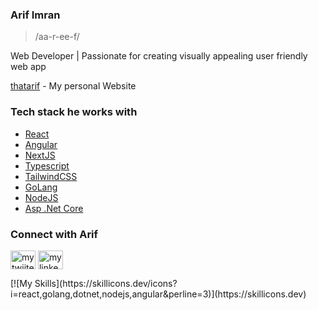 ### Arif Imran
> /aa-r-ee-f/ 
<p>Web Developer | Passionate for creating visually appealing user friendly web app</p>

[thatarif](https://thatarif.in) - My personal Website

### Tech stack he works with
- [React](https://reactjs.org/)
- [Angular](https://angular.dev)
- [NextJS](https://nextjs.org/)
- [Typescript](https://www.typescriptlang.org/)
- [TailwindCSS](https://tailwindcss.com/)
- [GoLang](https://go.dev/)
- [NodeJS](https://nodejs.org/)
- [Asp .Net Core](https://dotnet.microsoft.com/en-us/apps/aspnet)

### Connect with Arif
<p>
  <a href="https://x.com/arifdotai" target="blank"><img align="center" src="https://raw.githubusercontent.com/rahuldkjain/github-profile-readme-generator/master/src/images/icons/Social/twitter.svg" alt="my twiiter link" height="30" width="40" /></a>
  <a href="https://linkedin.com/in/arifimran5" target="blank"><img align="center" src="https://raw.githubusercontent.com/rahuldkjain/github-profile-readme-generator/master/src/images/icons/Social/linked-in-alt.svg" alt="my linkedin link" height="30" width="40" /></a>
</p>
[![My Skills](https://skillicons.dev/icons?i=react,golang,dotnet,nodejs,angular&perline=3)](https://skillicons.dev)
